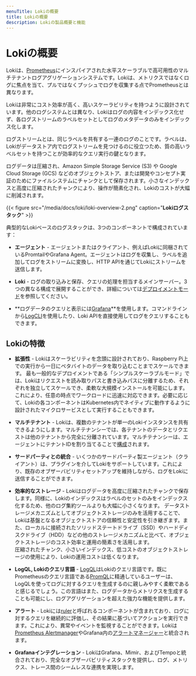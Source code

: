 ```yaml
---
menuTitle: Lokiの概要
title: Lokiの概要
description: Lokiの製品概要と機能
---
```

# Lokiの概要

Lokiは、[Prometheus](https://prometheus.io/)にインスパイアされた水平スケーラブルで高可用性のマルチテナントログアグリゲーションシステムです。Lokiは、メトリクスではなくログに焦点を当て、プルではなくプッシュでログを収集する点でPrometheusとは異なります。

Lokiは非常にコスト効率が高く、高いスケーラビリティを持つように設計されています。他のログシステムとは異なり、Lokiはログの内容をインデックス化せず、各ログストリームのラベルセットとしてログのメタデータのみをインデックス化します。

ログストリームとは、同じラベルを共有する一連のログのことです。ラベルは、Lokiがデータストア内でログストリームを見つけるのに役立つため、質の高いラベルセットを持つことが効率的なクエリ実行の鍵となります。

ログデータは圧縮され、Amazon Simple Storage Service (S3) や Google Cloud Storage (GCS) などのオブジェクトストア、または開発やコンセプト実証のためにファイルシステムにチャンクとして保存されます。小さなインデックスと高度に圧縮されたチャンクにより、操作が簡素化され、Lokiのコストが大幅に削減されます。

{{< figure  src="/media/docs/loki/loki-overview-2.png" caption="**Lokiログスタック**" >}}

典型的なLokiベースのログスタックは、3つのコンポーネントで構成されています：

- **エージェント** - エージェントまたはクライアント、例えばLokiに同梱されているPromtailやGrafana Agent。エージェントはログを収集し、ラベルを追加してログをストリームに変換し、HTTP APIを通じてLokiにストリームを送信します。

- **Loki** - ログの取り込みと保存、クエリの処理を担当するメインサーバー。3つの異なる構成で展開することができ、詳細については[デプロイメントモード](/docs/loki/latest/get-started/deployment-modes)を参照してください。
  
- **ログデータのクエリと表示には[Grafana](https://github.com/grafana/grafana)**を使用します。コマンドラインから[LogCLI](/docs/loki/latest/query/logcli)を使用したり、Loki APIを直接使用してログをクエリすることもできます。

## Lokiの特徴

- **拡張性** - Lokiはスケーラビリティを念頭に設計されており、Raspberry Pi上での実行から一日にペタバイトのデータを取り込むことまでスケールできます。 
最も一般的なデプロイメントである「シンプルスケーラブルモード」では、Lokiはリクエストを読み取りパスと書き込みパスに分離するため、それぞれを独立してスケールでき、柔軟な大規模インストールを可能にします。
これにより、任意の時点でワークロードに迅速に対応できます。必要に応じて、Lokiの各コンポーネントはKubernetes内でネイティブに動作するように設計されたマイクロサービスとして実行することもできます。

- **マルチテナント** - Lokiは、複数のテナントが単一のLokiインスタンスを共有できるようにします。マルチテナンシーでは、各テナントのデータとリクエストは他のテナントから完全に分離されています。マルチテナンシーは、エージェントにテナントIDを割り当てることで[構成](/docs/loki/latest/operations/multi-tenancy)されます。

- **サードパーティとの統合** - いくつかのサードパーティ製エージェント（クライアント）は、プラグインを介してLokiをサポートしています。これにより、既存のオブザーバビリティセットアップを維持しながら、ログをLokiに送信することができます。

- **効率的なストレージ** - Lokiはログデータを高度に圧縮されたチャンクで保存します。同様に、Lokiのインデックスはラベルのセットのみをインデックス化するため、他のログ集約ツールよりも大幅に小さくなります。
データストレージメカニズムとしてオブジェクトストレージのみを活用することで、Lokiは基盤となるオブジェクトストアの信頼性と安定性を引き継ぎます。また、ローカルに接続されたソリッドステートドライブ（SSD）やハードディスクドライブ（HDD）などの他のストレージメカニズムと比べて、オブジェクトストレージのコスト効率と運用の簡素さを活用します。  
圧縮されたチャンク、小さいインデックス、低コストのオブジェクトストレージの使用により、Lokiの運用コストは低くなります。

- **LogQL, Lokiのクエリ言語** - [LogQL](/docs/loki/latest/query)はLokiのクエリ言語です。既にPrometheusのクエリ言語である[PromQL](https://prometheus.io/docs/prometheus/latest/querying/basics/)に精通しているユーザーは、LogQLを使ってログに対するクエリを生成するのに親しみやすく柔軟であると感じるでしょう。この言語はまた、ログデータからメトリクスを生成することも可能にし、ログアグリゲーションを超えた強力な機能を提供します。

- **アラート** - Lokiには[ruler](/docs/loki/latest/alert)と呼ばれるコンポーネントが含まれており、ログに対するクエリを継続的に評価し、その結果に基づいてアクションを実行できます。これにより、異常やイベントを監視することができます。Lokiは[Prometheus Alertmanager](https://prometheus.io/docs/alerting/latest/alertmanager/)やGrafana内の[アラートマネージャー](/docs/grafana/latest/alerting)と統合されます。

- **Grafanaインテグレーション** - LokiはGrafana、Mimir、およびTempoと統合されており、完全なオブザーバビリティスタックを提供し、ログ、メトリクス、トレース間のシームレスな連携を実現します。



